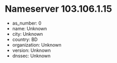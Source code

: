 # Nameserver 103.106.1.15

* as_number: 0
* name: Unknown
* city: Unknown
* country: BD
* organization: Unknown
* version: Unknown
* dnssec: Unknown
